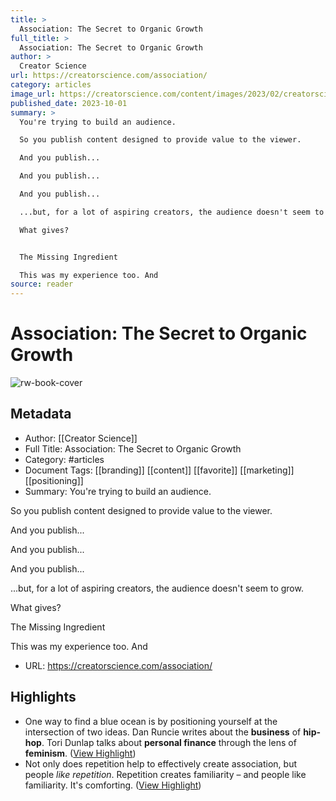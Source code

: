 ```yaml
---
title: >
  Association: The Secret to Organic Growth
full_title: >
  Association: The Secret to Organic Growth
author: >
  Creator Science
url: https://creatorscience.com/association/
category: articles
image_url: https://creatorscience.com/content/images/2023/02/creatorscience_fallback_shadow-3.png
published_date: 2023-10-01
summary: >
  You're trying to build an audience.

  So you publish content designed to provide value to the viewer.

  And you publish...

  And you publish...

  And you publish...

  ...but, for a lot of aspiring creators, the audience doesn't seem to grow.

  What gives?


  The Missing Ingredient

  This was my experience too. And
source: reader
---
```

# Association: The Secret to Organic Growth

![rw-book-cover](https://creatorscience.com/content/images/2023/02/creatorscience_fallback_shadow-3.png)

## Metadata
- Author: [[Creator Science]]
- Full Title: Association: The Secret to Organic Growth
- Category: #articles
- Document Tags: [[branding]] [[content]] [[favorite]] [[marketing]] [[positioning]] 
- Summary: You're trying to build an audience.

So you publish content designed to provide value to the viewer.

And you publish...

And you publish...

And you publish...

...but, for a lot of aspiring creators, the audience doesn't seem to grow.

What gives?


The Missing Ingredient

This was my experience too. And
- URL: https://creatorscience.com/association/

## Highlights
- One way to find a blue ocean is by positioning yourself at the intersection of two ideas. Dan Runcie writes about the **business** of **hip-hop**. Tori Dunlap talks about **personal finance** through the lens of **feminism**. ([View Highlight](https://read.readwise.io/read/01hcf22dpp4zt0t6g6kedhh5d4))
- Not only does repetition help to effectively create association, but people *like repetition*. Repetition creates familiarity – and people like familiarity. It's comforting. ([View Highlight](https://read.readwise.io/read/01hcf24y2ww5ctygw3sc17fvnx))


